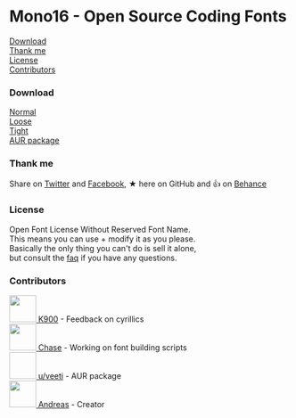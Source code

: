 # Mono16 - Open Source Coding Fonts
[Download](#download)<br> 
[Thank me](#thanks)<br> 
[License](#license)<br> 
[Contributors](#team-members)<br> 

### <a name="download"></a>Download
[Normal](https://github.com/andreaslarsen/mono16/blob/master/Mono16-Normal.ttf?raw=true)<br> [Loose](https://github.com/andreaslarsen/mono16/blob/master/Mono16-Loose.ttf?raw=true)<br> [Tight](https://github.com/andreaslarsen/mono16/blob/master/Mono16-Tight.ttf?raw=true)<br>
[AUR package](https://aur.archlinux.org/packages/ttf-mono16-git/)

### <a name="thanks"></a>Thank me 
Share on [Twitter](https://twitter.com/intent/tweet?text=Mono16+programming+fonts+by+%40andreaslarsendk+http%3A%2F%2Fandreaslarsen.github.io%2Fmono16%2F) and [Facebook](https://www.facebook.com/sharer/sharer.php?s=100&p[url]=https://andreaslarsen.github.io/mono16/), ★ here on GitHub and 👍 on [Behance](https://www.behance.net/gallery/25073801/Mono16-Free-Programming-Fonts) 

### <a name="license"></a>License
Open Font License Without Reserved Font Name.<br>
This means you can use + modify it as you please.<br>
Basically the only thing you can't do is sell it alone,<br>
but consult the [faq](http://scripts.sil.org/cms/scripts/page.php?item_id=OFL-FAQ_web) if you have any questions.

### <a name="team-members"></a>Contributors
<a href="https://github.com/K900"><img width="48px" src="https://avatars1.githubusercontent.com/u/386765?v=3&s=96" /> K900</a> - Feedback on cyrillics<br>
<a href="https://github.com/chase"><img width="48px" src="https://avatars1.githubusercontent.com/u/5411?v=3&s=96" /> Chase</a> - Working on font building scripts<br>
<a href="https://github.com/andreaslarsen"><img width="48px" height="48px" /> u/veeti</a> - AUR package<br>
<a href="https://github.com/andreaslarsen"><img width="48px" src="https://avatars1.githubusercontent.com/u/3859425?v=3&s=96" /> Andreas</a> - Creator<br>
